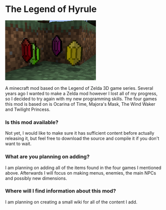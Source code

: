 # The Legend of Hyrule

<img src="preview.png" alt="Image of some rupees">

A minecraft mod based on the Legend of Zelda 3D game series. Several years ago I wanted to make a Zelda mod however I lost all of my progress, so I decided to try again with my new programming skills. The four games this mod is based on is Ocarina of Time, Majora's Mask, The Wind Waker and Twilight Princess.

### Is this mod available?

Not yet, I would like to make sure it has sufficient content before actually releasing it, but feel free to download the source and compile it if you don't want to wait.

### What are you planning on adding?

I am planning on adding all of the items found in the four games I mentioned above. Afterwards I will focus on making menus, enemies, the main NPCs and possibly new dimensions.

### Where will I find information about this mod?

I am planning on creating a small wiki for all of the content I add.